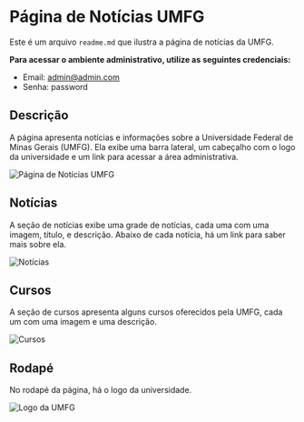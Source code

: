# Página de Notícias UMFG

Este é um arquivo `readme.md` que ilustra a página de notícias da UMFG.

**Para acessar o ambiente administrativo, utilize as seguintes credenciais:**

- Email: admin@admin.com
- Senha: password

## Descrição

A página apresenta notícias e informações sobre a Universidade Federal de Minas Gerais (UMFG). Ela exibe uma barra lateral, um cabeçalho com o logo da universidade e um link para acessar a área administrativa.

![Página de Notícias UMFG](https://umfg.edu.br/wp-content/uploads/2020/03/foto-novo-campus-scaled.jpg)

## Notícias

A seção de notícias exibe uma grade de notícias, cada uma com uma imagem, título, e descrição. Abaixo de cada notícia, há um link para saber mais sobre ela.

![Notícias](https://umfg.edu.br/wp-content/uploads/2023/05/version1uuidAB6E5A0F-0C20-4C7E-8F1D-D6EBF235DA06modecompatiblenoloc0.jpeg.jpg)

## Cursos

A seção de cursos apresenta alguns cursos oferecidos pela UMFG, cada um com uma imagem e uma descrição.

![Cursos](https://umfg.edu.br/wp-content/uploads/2021/01/icon-administracao.png)

## Rodapé

No rodapé da página, há o logo da universidade.

![Logo da UMFG](https://cursos.umfg.edu.br/wp-content/themes/facec-cursos/assets/img/logo-cinza2.png)
